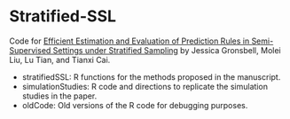 # Stratified-SSL

Code for [Efficient Estimation and Evaluation of Prediction Rules in Semi-Supervised Settings under Stratified Sampling](https://arxiv.org/abs/2010.09443) by Jessica Gronsbell, Molei Liu, Lu Tian, and Tianxi Cai.

* stratifiedSSL: R functions for the methods proposed in the manuscript.
* simulationStudies: R code and directions to replicate the simulation studies in the paper. 
* oldCode: Old versions of the R code for debugging purposes.

